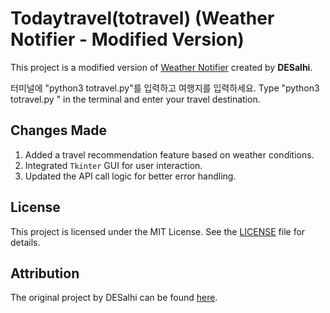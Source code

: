 # Todaytravel(totravel) (Weather Notifier - Modified Version)

This project is a modified version of [Weather Notifier](https://github.com/DESalhi/Weather_Notifier) created by **DESalhi**.

터미널에 "python3 totravel.py"를 입력하고 여행지를 입력하세요.
Type "python3 totravel.py " in the terminal and enter your travel destination.

## Changes Made
1. Added a travel recommendation feature based on weather conditions.
2. Integrated `Tkinter` GUI for user interaction.
3. Updated the API call logic for better error handling.

## License
This project is licensed under the MIT License. See the [LICENSE](LICENSE) file for details.

## Attribution
The original project by DESalhi can be found [here](https://github.com/DESalhi/Weather_Notifier).
